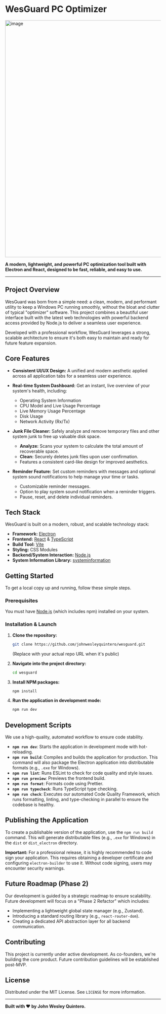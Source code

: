 # WesGuard PC Optimizer

<img width="1405" height="764" alt="image" src="https://github.com/user-attachments/assets/d3711723-e5d6-43ac-a59d-ea04a6c0dd94" />

**A modern, lightweight, and powerful PC optimization tool built with Electron and React, designed to be fast, reliable, and easy to use.**

---

## Project Overview

WesGuard was born from a simple need: a clean, modern, and performant utility to keep a Windows PC running smoothly, without the bloat and clutter of typical "optimizer" software. This project combines a beautiful user interface built with the latest web technologies with powerful backend access provided by Node.js to deliver a seamless user experience.

Developed with a professional workflow, WesGuard leverages a strong, scalable architecture to ensure it's both easy to maintain and ready for future feature expansion.

## Core Features

- **Consistent UI/UX Design:** A unified and modern aesthetic applied across all application tabs for a seamless user experience.
- **Real-time System Dashboard:** Get an instant, live overview of your system's health, including:
  - Operating System Information
  - CPU Model and Live Usage Percentage
  - Live Memory Usage Percentage
  - Disk Usage
  - Network Activity (Rx/Tx)

- **Junk File Cleaner:** Safely analyze and remove temporary files and other system junk to free up valuable disk space.
  - **Analyze:** Scans your system to calculate the total amount of recoverable space.
  - **Clean:** Securely deletes junk files upon user confirmation.
  - Features a consistent card-like design for improved aesthetics.

- **Reminder Feature:** Set custom reminders with messages and optional system sound notifications to help manage your time or tasks.
  - Customizable reminder messages.
  - Option to play system sound notification when a reminder triggers.
  - Pause, reset, and delete individual reminders.

## Tech Stack

WesGuard is built on a modern, robust, and scalable technology stack:

- **Framework:** [Electron](https://www.electronjs.org/)
- **Frontend:** [React](https://react.dev/) & [TypeScript](https://www.typescriptlang.org/)
- **Build Tool:** [Vite](https://vitejs.dev/)
- **Styling:** CSS Modules
- **Backend/System Interaction:** [Node.js](https://nodejs.org/)
- **System Information Library:** [systeminformation](https://systeminformation.io/)

## Getting Started

To get a local copy up and running, follow these simple steps.

### Prerequisites

You must have [Node.js](https://nodejs.org/) (which includes npm) installed on your system.

### Installation & Launch

1.  **Clone the repository:**

    ```bash
    git clone https://github.com/johnwesleyquintero/wesguard.git
    ```

    (Replace with your actual repo URL when it's public)

2.  **Navigate into the project directory:**

    ```bash
    cd wesguard
    ```

3.  **Install NPM packages:**

    ```bash
    npm install
    ```

4.  **Run the application in development mode:**
    ```bash
    npm run dev
    ```

## Development Scripts

We use a high-quality, automated workflow to ensure code stability.

- **`npm run dev`**: Starts the application in development mode with hot-reloading.
- **`npm run build`**: Compiles and builds the application for production. This command will also package the Electron application into distributable formats (e.g., `.exe` for Windows).
- **`npm run lint`**: Runs ESLint to check for code quality and style issues.
- **`npm run preview`**: Previews the frontend build.
- **`npm run format`**: Formats code using Prettier.
- **`npm run typecheck`**: Runs TypeScript type checking.
- **`npm run check`**: Executes our automated Code Quality Framework, which runs formatting, linting, and type-checking in parallel to ensure the codebase is healthy.

## Publishing the Application

To create a publishable version of the application, use the `npm run build` command. This will generate distributable files (e.g., `.exe` for Windows) in the `dist` or `dist_electron` directory.

**Important:** For a professional release, it is highly recommended to code sign your application. This requires obtaining a developer certificate and configuring `electron-builder` to use it. Without code signing, users may encounter security warnings.

## Future Roadmap (Phase 2)

Our development is guided by a strategic roadmap to ensure scalability. Future development will focus on a "Phase 2 Refactor" which includes:

- Implementing a lightweight global state manager (e.g., Zustand).
- Introducing a standard routing library (e.g., `react-router-dom`).
- Creating a dedicated API abstraction layer for all backend communication.

## Contributing

This project is currently under active development. As co-founders, we're building the core product. Future contribution guidelines will be established post-MVP.

## License

Distributed under the MIT License. See `LICENSE` for more information.

---

**Built with ❤️ by John Wesley Quintero.**
